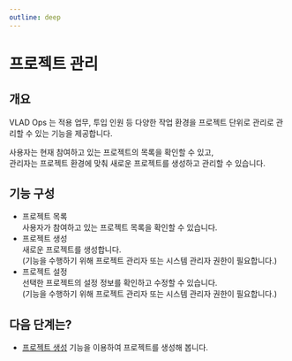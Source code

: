 ```yaml
---
outline: deep
---
```


# 프로젝트 관리

## 개요
VLAD Ops 는 적용 업무, 투입 인원 등 다양한 작업 환경을 프로젝트 단위로 관리로 관리할 수 있는 기능을 제공합니다.

사용자는 현재 참여하고 있는 프로젝트의 목록을 확인할 수 있고,  
관리자는 프로젝트 환경에 맞춰 새로운 프로젝트를 생성하고 관리할 수 있습니다.


## 기능 구성

- 프로젝트 목록  
  사용자가 참여하고 있는 프로젝트 목록을 확인할 수 있습니다.
- 프로젝트 생성  
  새로운 프로젝트를 생성합니다.  
  (기능을 수행하기 위해 프로젝트 관리자 또는 시스템 관리자 권한이 필요합니다.)
- 프로젝트 설정  
  선택한 프로젝트의 설정 정보를 확인하고 수정할 수 있습니다.  
  (기능을 수행하기 위해 프로젝트 관리자 또는 시스템 관리자 권한이 필요합니다.)

## 다음 단계는?
- [프로젝트 생성](./project-create) 기능을 이용하여 프로젝트를 생성해 봅니다.

